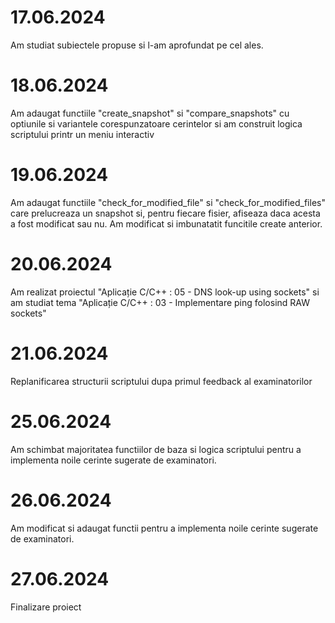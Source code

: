# 17.06.2024

Am studiat subiectele propuse si l-am aprofundat pe cel ales.

# 18.06.2024

Am adaugat functiile "create_snapshot" si "compare_snapshots" cu optiunile si variantele corespunzatoare cerintelor si am construit logica scriptului printr un meniu interactiv

# 19.06.2024

Am adaugat functiile "check_for_modified_file" si "check_for_modified_files" care prelucreaza un snapshot si, pentru fiecare fisier, afiseaza daca acesta a fost modificat sau nu. Am modificat si imbunatatit funcitile create anterior.

# 20.06.2024

Am realizat proiectul "Aplicație C/C++ : 05 - DNS look-up using sockets" si am studiat tema "Aplicație C/C++ : 03 - Implementare ping folosind RAW sockets"

# 21.06.2024

Replanificarea structurii scriptului dupa primul feedback al examinatorilor

# 25.06.2024

Am schimbat majoritatea functiilor de baza si logica scriptului pentru a implementa noile cerinte sugerate de examinatori.

# 26.06.2024

Am modificat si adaugat functii pentru a implementa noile cerinte sugerate de examinatori.

# 27.06.2024

Finalizare proiect